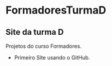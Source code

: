 # FormadoresTurmaD

## Site da turma D

Projetos do curso Formadores.

* Primeiro Site usando o GitHub.
